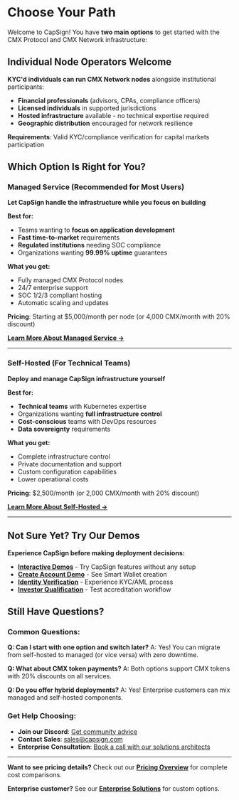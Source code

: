 # Choose Your Path

Welcome to CapSign! You have **two main options** to get started with the CMX Protocol and CMX Network infrastructure:

## Individual Node Operators Welcome

**KYC'd individuals can run CMX Network nodes** alongside institutional participants:

- **Financial professionals** (advisors, CPAs, compliance officers)
- **Licensed individuals** in supported jurisdictions
- **Hosted infrastructure** available - no technical expertise required
- **Geographic distribution** encouraged for network resilience

**Requirements**: Valid KYC/compliance verification for capital markets participation

## Which Option Is Right for You?

### Managed Service (Recommended for Most Users)

**Let CapSign handle the infrastructure while you focus on building**

**Best for:**

- Teams wanting to **focus on application development**
- **Fast time-to-market** requirements
- **Regulated institutions** needing SOC compliance
- Organizations wanting **99.99% uptime** guarantees

**What you get:**

- Fully managed CMX Protocol nodes
- 24/7 enterprise support
- SOC 1/2/3 compliant hosting
- Automatic scaling and updates

**Pricing**: Starting at $5,000/month per node (or 4,000 CMX/month with 20% discount)

**[Learn More About Managed Service →](managed.md)**

---

### Self-Hosted (For Technical Teams)

**Deploy and manage CapSign infrastructure yourself**

**Best for:**

- **Technical teams** with Kubernetes expertise
- Organizations wanting **full infrastructure control**
- **Cost-conscious** teams with DevOps resources
- **Data sovereignty** requirements

**What you get:**

- Complete infrastructure control
- Private documentation and support
- Custom configuration capabilities
- Lower operational costs

**Pricing**: $2,500/month (or 2,000 CMX/month with 20% discount)

**[Learn More About Self-Hosted →](self-hosted.md)**

---

## Not Sure Yet? Try Our Demos

**Experience CapSign before making deployment decisions:**

- **[Interactive Demos](/demos/README.md)** - Try CapSign features without any setup
- **[Create Account Demo](/demos/create-account.md)** - See Smart Wallet creation
- **[Identity Verification](/demos/identity-verification.md)** - Experience KYC/AML process
- **[Investor Qualification](/demos/investor-qualification.md)** - Test accreditation workflow

## Still Have Questions?

### Common Questions:

**Q: Can I start with one option and switch later?**
A: Yes! You can migrate from self-hosted to managed (or vice versa) with zero downtime.

**Q: What about CMX token payments?**
A: Both options support CMX tokens with 20% discounts on all services.

**Q: Do you offer hybrid deployments?**
A: Yes! Enterprise customers can mix managed and self-hosted components.

### Get Help Choosing:

- **Join our Discord**: [Get community advice](https://discord.gg/gSmnZ9wmNv)
- **Contact Sales**: [sales@capsign.com](mailto:sales@capsign.com)
- **Enterprise Consultation**: [Book a call with our solutions architects](mailto:enterprise@capsign.com?subject=Architecture%20Consultation)

---

**Want to see pricing details?** Check out our **[Pricing Overview](/pricing/README.md)** for complete cost comparisons.

**Enterprise customer?** See our **[Enterprise Solutions](/pricing/enterprise.md)** for custom options.
